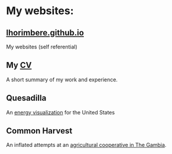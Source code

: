 # My websites:
## [lhorimbere.github.io](lhorimbere.github.io)
My websites (self referential)
## My [CV](lhorimbere.github.io/CV-Landry-Horimbere.pdf)
A short summary of my work and experience.
## Quesadilla
An [energy visualization](http://mdahlhausen.github.io/quesadilla/) for the United States
## Common Harvest
An inflated attempts at an [agricultural cooperative in The Gambia](http://lhorimbere.github.io/commonharvest/index.html).
